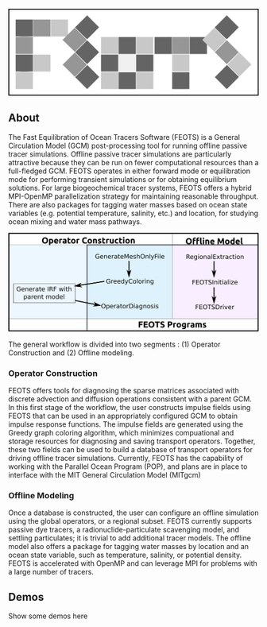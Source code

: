 
![logo](doc/FEOTS_Logo.png)
## About
 The Fast Equilibration of Ocean Tracers Software (FEOTS) is a General Circulation Model (GCM) post-processing tool for running offline passive tracer simulations. Offline passive tracer simulations are particularly attractive because they can be run on fewer computational resources than a full-fledged GCM. FEOTS operates in either forward mode or equilibration mode for performing transient simulations or for obtaining equilibrium solutions.  For large biogeochemical tracer systems, FEOTS offers a hybrid MPI-OpenMP parallelization strategy for maintaining reasonable throughput. There are also packages for tagging water masses based on ocean state variables (e.g. potential temperature, salinity, etc.) and location, for studying ocean mixing and water mass pathways.
 
   ![useful image](doc/workflow.png)
   
The general workflow is divided into two segments : (1) Operator Construction and (2) Offline modeling.

### Operator Construction
FEOTS offers tools for diagnosing the sparse matrices associated with discrete advection and diffusion operations consistent with a parent GCM. In this first stage of the workflow, the user constructs impulse fields using FEOTS that can be used in an appropriately configured GCM to obtain impulse response functions. The impulse fields are generated using the Greedy graph coloring algorithm, which minimizes compuational and storage resources for diagnosing and saving transport operators. Together, these two fields can be used to build a database of transport operators for driving offline tracer simulations. Currently, FEOTS has the capability of working with the Parallel Ocean Program (POP), and plans are in place to interface with the MIT General Circulation Model (MITgcm)


### Offline Modeling
Once a database is constructed, the user can configure an offline simulation using the global operators, or a regional subset. FEOTS currently supports passive dye tracers, a radionuclide-particulate scavenging model, and settling particulates; it is trivial to add additional tracer models. The offline model also offers a package for tagging water masses by location and an ocean state variable, such as temperature, salinity, or potential density. FEOTS is accelerated with OpenMP and can leverage MPI for problems with a large number of tracers.
 

 ## Demos
 
 Show some demos here
 


